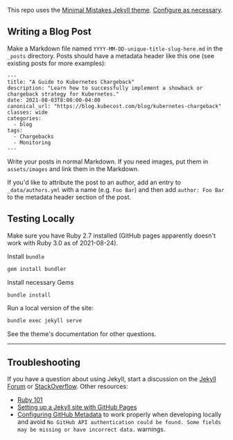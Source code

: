 This repo uses the [Minimal Mistakes Jekyll theme](https://github.com/mmistakes/minimal-mistakes). [Configure as necessary](https://mmistakes.github.io/minimal-mistakes/docs/configuration/).

## Writing a Blog Post

Make a Markdown file named `YYYY-MM-DD-unique-title-slug-here.md` in the `_posts` directory. Posts
should have a metadata header like this one (see existing posts for more examples):

```
---
title: "A Guide to Kubernetes Chargeback"
description: "Learn how to successfully implement a showback or chargeback strategy for Kubernetes."
date: 2021-08-03T8:00:00-04:00
canonical_url: "https://blog.kubecost.com/blog/kubernetes-chargeback"
classes: wide
categories:
  - blog
tags:
  - Chargebacks
  - Monitoring
---
```

Write your posts in normal Markdown. If you need images, put them in `assets/images` and link them
in the Markdown.

If you'd like to attribute the post to an author, add an entry to `_data/authors.yml` with a name (e.g. `Foo Bar`) and then add `author: Foo Bar` to the metadata header section of the post.

## Testing Locally

Make sure you have Ruby 2.7 installed (GitHub pages apparently doesn't work with Ruby 3.0 as of 2021-08-24).

Install `bundle`
``` sh
gem install bundler
```

Install necessary Gems

``` sh
bundle install
```

Run a local version of the site:
``` sh
bundle exec jekyll serve
```

See the theme's documentation for other questions.


---

## Troubleshooting

If you have a question about using Jekyll, start a discussion on the [Jekyll Forum](https://talk.jekyllrb.com/) or [StackOverflow](https://stackoverflow.com/questions/tagged/jekyll). Other resources:

- [Ruby 101](https://jekyllrb.com/docs/ruby-101/)
- [Setting up a Jekyll site with GitHub Pages](https://jekyllrb.com/docs/github-pages/)
- [Configuring GitHub Metadata](https://github.com/jekyll/github-metadata/blob/master/docs/configuration.md#configuration) to work properly when developing locally and avoid `No GitHub API authentication could be found. Some fields may be missing or have incorrect data.` warnings.
